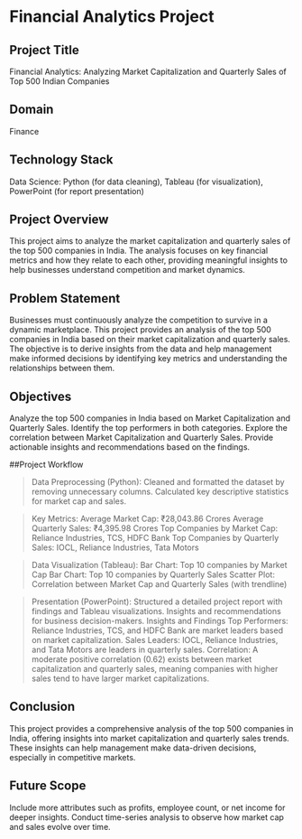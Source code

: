 # Financial Analytics Project

## Project Title
Financial Analytics: Analyzing Market Capitalization and Quarterly Sales of Top 500 Indian Companies

## Domain
Finance

## Technology Stack
Data Science: Python (for data cleaning), Tableau (for visualization), PowerPoint (for report presentation)


## Project Overview
This project aims to analyze the market capitalization and quarterly sales of the top 500 companies in India. The analysis focuses on key financial metrics and how they relate to each other, providing meaningful insights to help businesses understand competition and market dynamics.

## Problem Statement
Businesses must continuously analyze the competition to survive in a dynamic marketplace. This project provides an analysis of the top 500 companies in India based on their market capitalization and quarterly sales. The objective is to derive insights from the data and help management make informed decisions by identifying key metrics and understanding the relationships between them.

## Objectives
Analyze the top 500 companies in India based on Market Capitalization and Quarterly Sales.
Identify the top performers in both categories.
Explore the correlation between Market Capitalization and Quarterly Sales.
Provide actionable insights and recommendations based on the findings.

##Project Workflow
> Data Preprocessing (Python):
Cleaned and formatted the dataset by removing unnecessary columns.
Calculated key descriptive statistics for market cap and sales.

> Key Metrics:
Average Market Cap: ₹28,043.86 Crores
Average Quarterly Sales: ₹4,395.98 Crores
Top Companies by Market Cap: Reliance Industries, TCS, HDFC Bank
Top Companies by Quarterly Sales: IOCL, Reliance Industries, Tata Motors

> Data Visualization (Tableau):
Bar Chart: Top 10 companies by Market Cap
Bar Chart: Top 10 companies by Quarterly Sales
Scatter Plot: Correlation between Market Cap and Quarterly Sales (with trendline)

> Presentation (PowerPoint):
Structured a detailed project report with findings and Tableau visualizations.
Insights and recommendations for business decision-makers.
Insights and Findings
Top Performers: Reliance Industries, TCS, and HDFC Bank are market leaders based on market capitalization.
Sales Leaders: IOCL, Reliance Industries, and Tata Motors are leaders in quarterly sales.
Correlation: A moderate positive correlation (0.62) exists between market capitalization and quarterly sales, meaning companies with higher sales tend to have larger market capitalizations.

## Conclusion
This project provides a comprehensive analysis of the top 500 companies in India, offering insights into market capitalization and quarterly sales trends. These insights can help management make data-driven decisions, especially in competitive markets.

## Future Scope
Include more attributes such as profits, employee count, or net income for deeper insights.
Conduct time-series analysis to observe how market cap and sales evolve over time.
